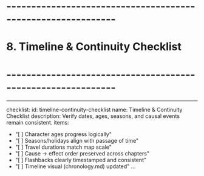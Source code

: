# ------------------------------------------------------------

# 8. Timeline & Continuity Checklist

# ------------------------------------------------------------

---

checklist:
id: timeline-continuity-checklist
name: Timeline & Continuity Checklist
description: Verify dates, ages, seasons, and causal events remain consistent.
items:

- "[ ] Character ages progress logically"
- "[ ] Seasons/holidays align with passage of time"
- "[ ] Travel durations match map scale"
- "[ ] Cause → effect order preserved across chapters"
- "[ ] Flashbacks clearly timestamped and consistent"
- "[ ] Timeline visual (chronology.md) updated"
  ...
